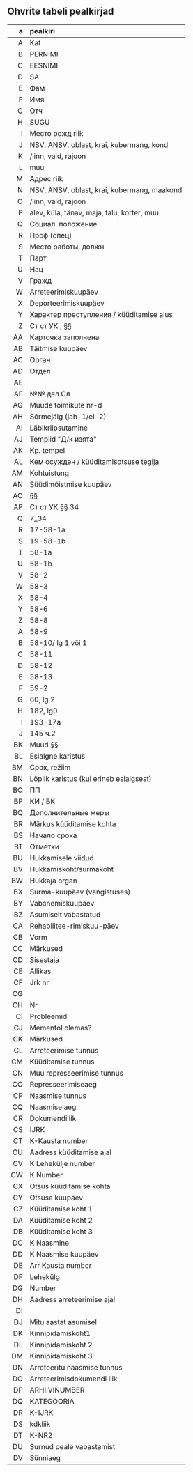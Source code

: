 ## Ohvrite tabeli pealkirjad

 a | pealkiri
--:|:------
 A | Kat
 B | PERNIMI
 C | EESNIMI
 D | SA
 E | Фам
 F | Имя
 G | Отч
 H | SUGU
 I | Место рожд riik
 J | NSV, ANSV, oblast, krai, kubermang, kond
 K | /linn, vald, rajoon
 L | muu
 M | Адрес riik
 N | NSV, ANSV, oblast, krai, kubermang, maakond
 O | /linn, vald, rajoon
 P | alev, küla, tänav, maja, talu, korter, muu
 Q | Социал. положение
 R | Проф (спец)
 S | Место работы, должн
 T | Парт
 U | Нац
 V | Гражд
 W | Arreteerimiskuupäev
 X | Deporteerimiskuupäev
 Y | Характер преступления / küüditamise alus
 Z | Ст ст УК , §§
AA | Карточка заполнена
AB | Täitmise kuupäev
AC | Орган
AD | Отдел
AE |
AF | №№ дел Сл
AG | Muude toimikute nr-d
AH | Sõrmejälg (jah-1/ei-2)
AI | Läbikriipsutamine
AJ | Templid "Д/к изята"
AK | Kp. tempel
AL | Кем осужден / küüditamisotsuse tegija
AM | Kohtuistung
AN | Süüdimõistmise kuupäev
AO | §§
AP | Cт ст УК §§ 34
Q | 7_34
R | 17-58-1a
S | 19-58-1b
T | 58-1a
U | 58-1b
V | 58-2
W | 58-3
X | 58-4
Y | 58-6
Z | 58-8
A | 58-9
B | 58-10/ lg 1 või 1
C | 58-11
D | 58-12
E | 58-13
F | 59-2
G | 60, lg 2
H | 182, lg0
I | 193-17а
J | 145 ч.2
BK | Muud §§
BL | Esialgne karistus
BM | Срок, režiim
BN | Lõplik karistus (kui erineb esialgsest)
BO | ПП
BP | КИ / БК
BQ | Дополнительные меры
BR | Märkus küüditamise kohta
BS | Начало срока
BT | Отметки
BU | Hukkamisele viidud
BV | Hukkamiskoht/surmakoht
BW | Hukkaja organ
BX | Surma-kuupäev (vangistuses)
BY | Vabanemiskuupäev
BZ | Asumiselt vabastatud
CA | Rehabilitee-rimiskuu-päev
CB | Vorm
CC | Märkused
CD | Sisestaja
CE | Allikas
CF | Jrk nr
CG |
CH | Nr
CI | Probleemid
CJ | Mementol olemas?
CK | Märkused
CL | Arreteerimise tunnus
CM | Küüditamise tunnus
CN | Muu represseerimise tunnus
CO | Represseerimiseaeg
CP | Naasmise tunnus
CQ | Naasmise aeg
CR | Dokumendiliik
CS | IJRK
CT | K-Kausta number
CU | Aadress küüditamise ajal
CV | K Lehekülje number
CW | K Number
CX | Otsus küüditamise kohta
CY | Otsuse kuupäev
CZ | Küüditamise koht 1
DA | Küüditamise koht 2
DB | Küüditamise koht 3
DC | K Naasmine
DD | K Naasmise kuupäev
DE | Arr Kausta number
DF | Lehekülg
DG | Number
DH | Aadress arreteerimise ajal
DI |
DJ | Mitu aastat asumisel
DK | Kinnipidamiskoht1
DL | Kinnipidamiskoht 2
DM | Kinnipidamiskoht 3
DN | Arreteeritu naasmise tunnus
DO | Arreteerimisdokumendi liik
DP | ARHIIVINUMBER
DQ | KATEGOORIA
DR | K-IJRK
DS | kdkliik
DT | K-NR2
DU | Surnud peale vabastamist
DV | Sünniaeg

